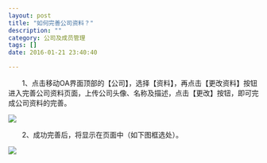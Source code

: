 ```yaml
---
layout: post
title: "如何完善公司资料？"
description: ""
category: 公司及成员管理
tags: []
date: 2016-01-21 23:40:40

---
```

&#160; &#160; &#160; &#160;1、点击移动OA界面顶部的【公司】，选择【资料】，再点击【更改资料】按钮进入完善公司资料页面，上传公司头像、名称及描述，点击【更改】按钮，即可完成公司资料的完善。

![](../../../oahelps_img/wanshan_1.png)

&#160; &#160; &#160; &#160;2、成功完善后，将显示在页面中（如下图框选处）。

![](../../../oahelps_img/wanshan_2.png)
